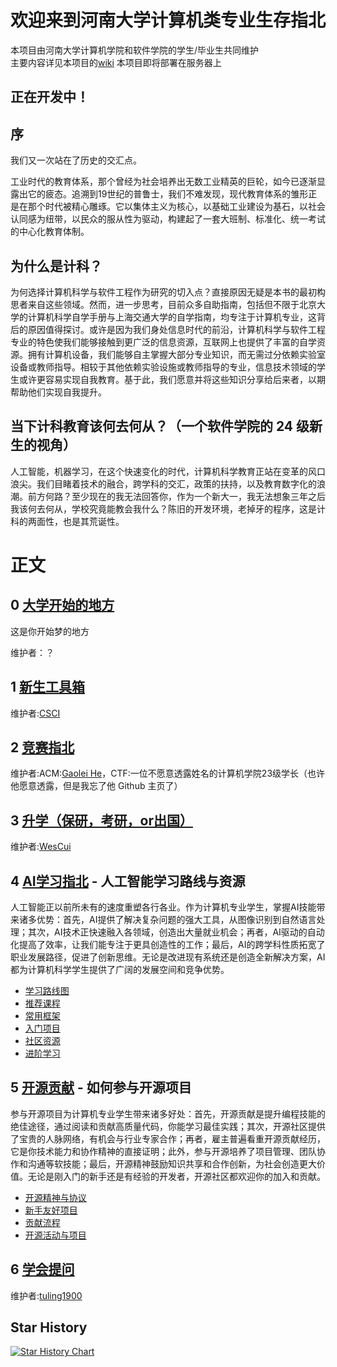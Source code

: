 # 欢迎来到河南大学计算机类专业生存指北

本项目由河南大学计算机学院和软件学院的学生/毕业生共同维护  
主要内容详见本项目的[wiki](https://github.com/CS-Survive-henu/Henu-Computer-Survival-Guide/wiki)
本项目即将部署在服务器上

## 正在开发中！

## 序

我们又一次站在了历史的交汇点。

工业时代的教育体系，那个曾经为社会培养出无数工业精英的巨轮，如今已逐渐显露出它的疲态。追溯到19世纪的普鲁士，我们不难发现，现代教育体系的雏形正是在那个时代被精心雕琢。它以集体主义为核心，以基础工业建设为基石，以社会认同感为纽带，以民众的服从性为驱动，构建起了一套大班制、标准化、统一考试的中心化教育体制。

## 为什么是计科？

为何选择计算机科学与软件工程作为研究的切入点？直接原因无疑是本书的最初构思者来自这些领域。然而，进一步思考，目前众多自助指南，包括但不限于北京大学的计算机科学自学手册与上海交通大学的自学指南，均专注于计算机专业，这背后的原因值得探讨。或许是因为我们身处信息时代的前沿，计算机科学与软件工程专业的特色使我们能够接触到更广泛的信息资源，互联网上也提供了丰富的自学资源。拥有计算机设备，我们能够自主掌握大部分专业知识，而无需过分依赖实验室设备或教师指导。相较于其他依赖实验设施或教师指导的专业，信息技术领域的学生或许更容易实现自我教育。基于此，我们愿意并将这些知识分享给后来者，以期帮助他们实现自我提升。

## 当下计科教育该何去何从？（一个软件学院的 24 级新生的视角）

人工智能，机器学习，在这个快速变化的时代，计算机科学教育正站在变革的风口浪尖。我们目睹着技术的融合，跨学科的交汇，政策的扶持，以及教育数字化的浪潮。前方何路？至少现在的我无法回答你，作为一个新大一，我无法想象三年之后我该何去何从，学校究竟能教会我什么？陈旧的开发环境，老掉牙的程序，这是计科的两面性，也是其荒诞性。

# 正文

##  0  [大学开始的地方](https://github.com/CS-Survive-henu/Henu-Computer-Survival-Guide/wiki/HCSG%E2%80%90%E5%A4%A7%E5%AD%A6%E5%BC%80%E5%A7%8B%E7%9A%84%E5%9C%B0%E6%96%B9)

这是你开始梦的地方

维护者：？
##  1  [新生工具箱](https://github.com/CS-Survive-henu/Henu-Computer-Survival-Guide/wiki/%E6%96%B0%E7%94%9F%E5%B7%A5%E5%85%B7%E7%AE%B1)

维护者:[CSCI](https://github.com/ESP-8266-offical)

##  2  [竞赛指北](https://github.com/CS-Survive-henu/Henu-Computer-Survival-Guide/wiki/%E7%AB%9E%E8%B5%9B%E6%8C%87%E5%8C%97) 

维护者:ACM:[Gaolei He](https://github.com/gaolei-he)，CTF:一位不愿意透露姓名的计算机学院23级学长（也许他愿意透露，但是我忘了他 Github 主页了）

##  3  [升学（保研，考研，or出国）](https://github.com/CS-Survive-henu/Henu-Computer-Survival-Guide/wiki/%E5%8D%87%E5%AD%A6%EF%BC%88%E4%BF%9D%E7%A0%94%EF%BC%8C%E8%80%83%E7%A0%94%EF%BC%8Cor%E5%87%BA%E5%9B%BD%EF%BC%89)

维护者:[WesCui](https://github.com/WesCui)

## 4 [AI学习指北](AILearnGuide/README.md) - 人工智能学习路线与资源

人工智能正以前所未有的速度重塑各行各业。作为计算机专业学生，掌握AI技能带来诸多优势：首先，AI提供了解决复杂问题的强大工具，从图像识别到自然语言处理；其次，AI技术正快速融入各领域，创造出大量就业机会；再者，AI驱动的自动化提高了效率，让我们能专注于更具创造性的工作；最后，AI的跨学科性质拓宽了职业发展路径，促进了创新思维。无论是改进现有系统还是创造全新解决方案，AI都为计算机科学学生提供了广阔的发展空间和竞争优势。

  - [学习路线图](AILearnGuide/roadmap.md)
  - [推荐课程](AILearnGuide/courses.md)
  - [常用框架](AILearnGuide/frameworks.md)
  - [入门项目](AILearnGuide/projects.md)
  - [社区资源](AILearnGuide/community.md)
  - [进阶学习](AILearnGuide/advanced_learning.md)
  

## 5 [开源贡献](OpenSource/README.md) - 如何参与开源项目

参与开源项目为计算机专业学生带来诸多好处：首先，开源贡献是提升编程技能的绝佳途径，通过阅读和贡献高质量代码，你能学习最佳实践；其次，开源社区提供了宝贵的人脉网络，有机会与行业专家合作；再者，雇主普遍看重开源贡献经历，它是你技术能力和协作精神的直接证明；此外，参与开源培养了项目管理、团队协作和沟通等软技能；最后，开源精神鼓励知识共享和合作创新，为社会创造更大价值。无论是刚入门的新手还是有经验的开发者，开源社区都欢迎你的加入和贡献。

  - [开源精神与协议](OpenSource/spirit_license.md)
  - [新手友好项目](OpenSource/beginner_projects.md)
  - [贡献流程](OpenSource/workflow.md)
  - [开源活动与项目](OpenSource/open_source_programs.md)
  

## 6  [学会提问](https://github.com/CS-Survive-henu/CS-Survive-henu.github.io/wiki/%E5%AD%A6%E4%BC%9ASTFW%E5%92%8CRTFM)

维护者:[tuling1900](https://github.com/tuling1900)

## Star History

<a href="https://star-history.com/#CS-Survive-henu/Henu-Computer-Survival-Guide&Timeline">
 <picture>
   <source media="(prefers-color-scheme: dark)" srcset="https://api.star-history.com/svg?repos=CS-Survive-henu/Henu-Computer-Survival-Guide&type=Timeline&theme=dark" />
   <source media="(prefers-color-scheme: light)" srcset="https://api.star-history.com/svg?repos=CS-Survive-henu/Henu-Computer-Survival-Guide&type=Timeline" />
   <img alt="Star History Chart" src="https://api.star-history.com/svg?repos=CS-Survive-henu/Henu-Computer-Survival-Guide&type=Timeline" />
 </picture>
</a>